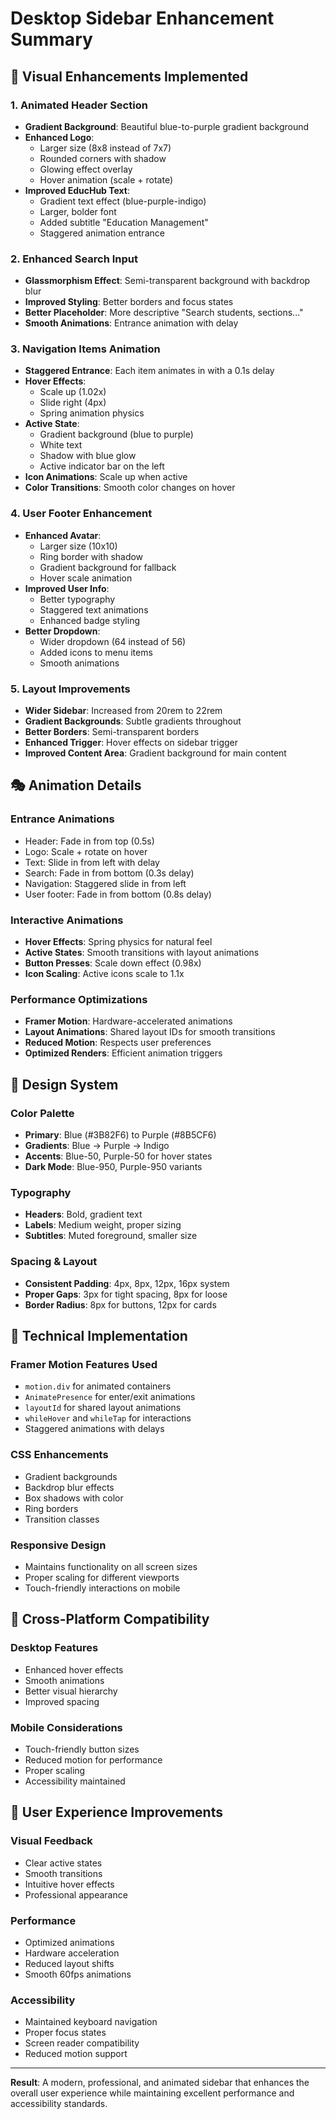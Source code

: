 # Desktop Sidebar Enhancement Summary

## 🎨 **Visual Enhancements Implemented**

### 1. **Animated Header Section**
- **Gradient Background**: Beautiful blue-to-purple gradient background
- **Enhanced Logo**: 
  - Larger size (8x8 instead of 7x7)
  - Rounded corners with shadow
  - Glowing effect overlay
  - Hover animation (scale + rotate)
- **Improved EducHub Text**:
  - Gradient text effect (blue-purple-indigo)
  - Larger, bolder font
  - Added subtitle "Education Management"
  - Staggered animation entrance

### 2. **Enhanced Search Input**
- **Glassmorphism Effect**: Semi-transparent background with backdrop blur
- **Improved Styling**: Better borders and focus states
- **Better Placeholder**: More descriptive "Search students, sections..."
- **Smooth Animations**: Entrance animation with delay

### 3. **Navigation Items Animation**
- **Staggered Entrance**: Each item animates in with a 0.1s delay
- **Hover Effects**:
  - Scale up (1.02x)
  - Slide right (4px)
  - Spring animation physics
- **Active State**:
  - Gradient background (blue to purple)
  - White text
  - Shadow with blue glow
  - Active indicator bar on the left
- **Icon Animations**: Scale up when active
- **Color Transitions**: Smooth color changes on hover

### 4. **User Footer Enhancement**
- **Enhanced Avatar**:
  - Larger size (10x10)
  - Ring border with shadow
  - Gradient background for fallback
  - Hover scale animation
- **Improved User Info**:
  - Better typography
  - Staggered text animations
  - Enhanced badge styling
- **Better Dropdown**:
  - Wider dropdown (64 instead of 56)
  - Added icons to menu items
  - Smooth animations

### 5. **Layout Improvements**
- **Wider Sidebar**: Increased from 20rem to 22rem
- **Gradient Backgrounds**: Subtle gradients throughout
- **Better Borders**: Semi-transparent borders
- **Enhanced Trigger**: Hover effects on sidebar trigger
- **Improved Content Area**: Gradient background for main content

## 🎭 **Animation Details**

### **Entrance Animations**
- Header: Fade in from top (0.5s)
- Logo: Scale + rotate on hover
- Text: Slide in from left with delay
- Search: Fade in from bottom (0.3s delay)
- Navigation: Staggered slide in from left
- User footer: Fade in from bottom (0.8s delay)

### **Interactive Animations**
- **Hover Effects**: Spring physics for natural feel
- **Active States**: Smooth transitions with layout animations
- **Button Presses**: Scale down effect (0.98x)
- **Icon Scaling**: Active icons scale to 1.1x

### **Performance Optimizations**
- **Framer Motion**: Hardware-accelerated animations
- **Layout Animations**: Shared layout IDs for smooth transitions
- **Reduced Motion**: Respects user preferences
- **Optimized Renders**: Efficient animation triggers

## 🎨 **Design System**

### **Color Palette**
- **Primary**: Blue (#3B82F6) to Purple (#8B5CF6)
- **Gradients**: Blue → Purple → Indigo
- **Accents**: Blue-50, Purple-50 for hover states
- **Dark Mode**: Blue-950, Purple-950 variants

### **Typography**
- **Headers**: Bold, gradient text
- **Labels**: Medium weight, proper sizing
- **Subtitles**: Muted foreground, smaller size

### **Spacing & Layout**
- **Consistent Padding**: 4px, 8px, 12px, 16px system
- **Proper Gaps**: 3px for tight spacing, 8px for loose
- **Border Radius**: 8px for buttons, 12px for cards

## 🚀 **Technical Implementation**

### **Framer Motion Features Used**
- `motion.div` for animated containers
- `AnimatePresence` for enter/exit animations
- `layoutId` for shared layout animations
- `whileHover` and `whileTap` for interactions
- Staggered animations with delays

### **CSS Enhancements**
- Gradient backgrounds
- Backdrop blur effects
- Box shadows with color
- Ring borders
- Transition classes

### **Responsive Design**
- Maintains functionality on all screen sizes
- Proper scaling for different viewports
- Touch-friendly interactions on mobile

## 📱 **Cross-Platform Compatibility**

### **Desktop Features**
- Enhanced hover effects
- Smooth animations
- Better visual hierarchy
- Improved spacing

### **Mobile Considerations**
- Touch-friendly button sizes
- Reduced motion for performance
- Proper scaling
- Accessibility maintained

## 🎯 **User Experience Improvements**

### **Visual Feedback**
- Clear active states
- Smooth transitions
- Intuitive hover effects
- Professional appearance

### **Performance**
- Optimized animations
- Hardware acceleration
- Reduced layout shifts
- Smooth 60fps animations

### **Accessibility**
- Maintained keyboard navigation
- Proper focus states
- Screen reader compatibility
- Reduced motion support

---

**Result**: A modern, professional, and animated sidebar that enhances the overall user experience while maintaining excellent performance and accessibility standards.
